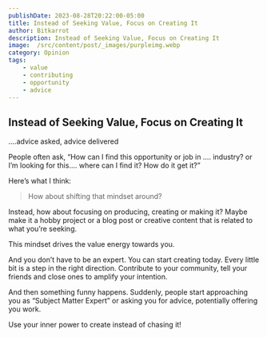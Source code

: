 ```yaml
---
publishDate: 2023-08-28T20:22:00-05:00
title: Instead of Seeking Value, Focus on Creating It
author: Bitkarrot
description: Instead of Seeking Value, Focus on Creating It
image:  /src/content/post/_images/purpleimg.webp
category: Opinion
tags:
    - value
    - contributing
    - opportunity
    - advice
---
```


## Instead of Seeking Value, Focus on Creating It

....advice asked, advice delivered

People often ask, “How can I find this opportunity or job in …. industry? or I’m looking for this…. where can I find it? How do it get it?”

Here’s what I think:

> How about shifting that mindset around? 

Instead, how about focusing on producing, creating or making it? Maybe make it a hobby project or a blog post or creative content that is related to what you’re seeking.

This mindset drives the value energy towards you.

And you don’t have to be an expert. You can start creating today. Every little bit is a step in the right direction. Contribute to your community, tell your friends and close ones to amplify your intention.

And then something funny happens. Suddenly, people start approaching you as “Subject Matter Expert” or asking you for advice, potentially offering you work.

Use your inner power to create instead of chasing it!